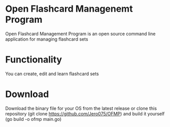 # Open Flashcard Managenemt Program
Open Flashcard Management Program is an open source command line application for managing flashcard sets

# Functionality
You can create, edit and learn flashcard sets

# Download
Download the binary file for your OS from the latest release or clone this repository (git clone https://github.com/Jero075/OFMP) and build it yourself (go build -o ofmp main.go)
